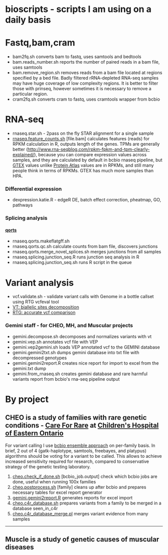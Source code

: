 # bioscripts - scripts I am using on a daily basis

# Fastq,bam,cram

* bam2fq.sh converts bam to fastq, uses samtools and bedtools
* bam.reads_number.sh reports the number of paired reads in a bam file, uses samtools
* bam.remove_region.sh removes reads from a bam file located at regions specified by a bed file.
Badly filtered rRNA-depleted RNA-seq samples may have huge coverage of low complexity regions. 
It is better to filter those with prinseq, however sometimes it is necessary to remove a particular region.
* cram2fq.sh converts cram to fastq, uses cramtools wrapper from bcbio

# RNA-seq

* rnaseq.star.sh - 2pass on the fly STAR alignment for a single sample
* [rnaseq.feature_counts.sh](../master/rnaseq.feature_counts.sh) [file.bam] calculates features (reads) for RPKM calculation in R, outputs length of the genes. TPMs are generally better
(http://www.rna-seqblog.com/rpkm-fpkm-and-tpm-clearly-explained/), because you can compare expression values across samples, and they are calculated by default in bcbio rnaseq pipeline, 
but [GTEX](http://www.gtexportal.org) values unlike [Protein Atlas](http://www.proteinatlas.org/) values are in RPKMs, and still many people think in terms of RPKMs. GTEX has much more samples than HPA.

### Differential expression

* dexpression.katie.R - edgeR DE, batch effect correction, pheatmap, GO, pathways

### Splicing analysis

#### [qorts](http://hartleys.github.io/QoRTs/index.html)
* rnaseq.qorts.makeflatgff.sh
* rnaseq.qorts.qc.sh calculate counts from bam file, discovers junctions
* rnaseq.qorts.merge_novel_splices.sh merges junctions from all samples
* rnaseq.splicing.junction_seq.R runs junction seq analysis in R
* rnaseq.splicing.junction_seq.sh runs R script in the queue

# Variant analysis

* vcf.validate.sh - validate variant calls with Genome in a bottle callset using RTG vcfeval tool
* [VT: biallelic sites decomposition](https://github.com/atks/vt)
* [RTG: accurate vcf comparison](https://github.com/RealTimeGenomics/rtg-tools)

### Gemini staff - for CHEO, MH, and Muscular projects

* gemini.decompose.sh decomposes and normalizes variants with vt
* gemini.vep.sh annotates vcf file with VEP
* gemini.vep2gemini.sh loads VEP annotated vcf to the GEMINI database
* gemini.gemini2txt.sh dumps gemini database into txt file with decompressed genotypes
* gemini.gemini2report.R creates nice report for import to excel from the gemini.txt dump
* gemini.from_rnaseq.sh creates gemini database and rare harmful variants report from bcbio's rna-seq pipeline output

# By project

## CHEO is a study of families with rare genetic conditions - [Care For Rare](http://care4rare.ca/) at [Children's Hospital of Eastern Ontario](http://www.cheori.org/)
For variant calling I use [bcbio ensemble approach](https://bcbio-nextgen.readthedocs.io/en/latest/contents/configuration.html#ensemble-variant-calling)
on per-family basis.  In brief, 2 out of 4 (gatk-haplotype, samtools, freebayes, and platypus) algorithms should be voting for a variant to be called.
This allows to achieve increased sensitivity required for research, compared to conservative strategy of the genetic testing laboratory.

1. [cheo.check_if_done.sh](../master/cheo.check_if_done.sh) [bcbio_job.output] check which bcbio jobs are done, useful when running 100x families
2. [cheo.postprocess.sh](../master/cheo.postprocess.sh) [family] cleans up after bcbio and prepares necessary tables for excel report generator
3. [gemini.gemini2report.R](../master/gemini.gemini2report.R) generates reports for excel import 
4. [cheo.c4r_database.sh](../master/cheo.c4r_database.sh) prepares variants from a family to be merged in a database seen_in_c4r
5. [cheo.c4r_database_merge.pl](../master/cheo.c4r_database_merge.pl) merges variant evidence from many samples

---

## Muscle is a study of genetic causes of muscular diseases